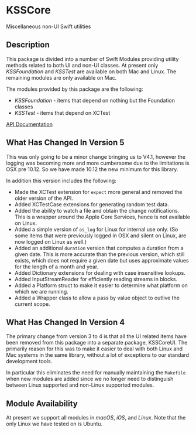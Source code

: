 # KSSCore
Miscellaneous non-UI Swift utilities

## Description

This package is divided into a number of Swift Modules providing utility methods related to both
UI and non-UI classes. At present only _KSSFoundation_ and _KSSTest_ are available on both Mac 
and Linux. The remaining modules are only available on Mac.

The modules provided by this package are the following:

* _KSSFoundation_ - items that depend on nothing but the Foundation classes
* _KSSTest_ - items that depend on XCTest

 [API Documentation](https://klassensoftwaresolutions.ca/apis/KSSCore/docs/index.html)
 
 ## What Has Changed In Version 5
 
 This was only going to be a minor change bringing us to V4.1, however the logging was becoming
 more and more cumbersome due to the limitations is OSX pre 10.12. So we have made 10.12 the
 new minimum for this library.
 
 In addition this version includes the following:
 
 * Made the XCTest extension for `expect` more general and removed the older version of the API.
 * Added XCTestCase extensions for generating random test data.
 * Added the ability to watch a file and obtain the change notifications. This is a wrapper around the
 Apple Core Services, hence is not available on Linux.
 * Added a simple version of `os_log` for Linux for internal use only. (So some items that were previously
 logged in OSX and silent on Linux, are now logged on Linux as well.)
 * Added an additional `duration` version that computes a duration from a given date. This is more 
 accurate than the previous version, which still exists, which does not require a given date but uses
 approximate values for the length of a month and year.
 * Added Dictionary extensions for dealing with case insensitive lookups.
 * Added InputStreamReader for efficiently reading streams in blocks.
 * Added a Platform struct to make it easier to determine what platform on which we are running.
 * Added a Wrapper class to allow a pass by value object to outlive the current scope.
 
 ## What Has Changed In Version 4
 
 The primary change from version 3 to 4 is that all the UI related items have been removed
 from this package into a separate package, KSSCoreUI. The primarily reason for this was to
 make it easier to deal with both Linux and Mac systems in the same library, without a lot of
 exceptions to our standard development tools.
 
 In particular this eliminates the need for manually maintaining the `Makefile` when new modules
 are added since we no longer need to distinguish between Linux supported and non-Linux
 supported modules.
 
  ## Module Availability
 
 At present we support all modules in _macOS_, _iOS_, and _Linux_. Note that the only Linux
 we have tested on is Ubuntu.
 
